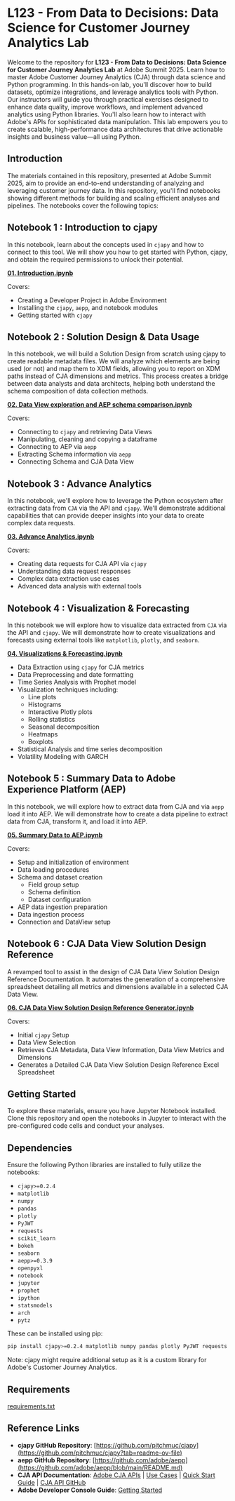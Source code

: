 # L123 - From Data to Decisions: Data Science for Customer Journey Analytics Lab

Welcome to the repository for **L123 - From Data to Decisions: Data Science for Customer Journey Analytics Lab** at Adobe Summit 2025. Learn how to master Adobe Customer Journey Analytics (CJA) through data science and Python programming. In this hands-on lab, you'll discover how to build datasets, optimize integrations, and leverage analytics tools with Python. Our instructors will guide you through practical exercises designed to enhance data quality, improve workflows, and implement advanced analytics using Python libraries. You'll also learn how to interact with Adobe's APIs for sophisticated data manipulation. This lab empowers you to create scalable, high-performance data architectures that drive actionable insights and business value—all using Python.

## Introduction

The materials contained in this repository, presented at Adobe Summit 2025, aim to provide an end-to-end understanding of analyzing and leveraging customer journey data. In this repository, you'll find notebooks showing different methods for building and scaling efficient analyses and pipelines. The notebooks cover the following topics:

## Notebook 1 : Introduction to cjapy
In this notebook, learn about the concepts used in `cjapy` and how to connect to this tool.
We will show you how to get started with Python, cjapy, and obtain the required permissions to unlock their potential.

**[01. Introduction.ipynb](https://github.com/pitchmuc/CJA_Summit_2025/blob/main/notebooks/01.%20Introduction.ipynb)**

Covers:
* Creating a Developer Project in Adobe Environment
* Installing the `cjapy`, `aepp`, and notebook modules
* Getting started with `cjapy`

## Notebook 2 : Solution Design & Data Usage
In this notebook, we will build a Solution Design from scratch using cjapy to create readable metadata files. We will analyze which elements are being used (or not) and map them to XDM fields, allowing you to report on XDM paths instead of CJA dimensions and metrics.
This process creates a bridge between data analysts and data architects, helping both understand the schema composition of data collection methods.

**[02. Data View exploration and AEP schema comparison.ipynb](https://github.com/pitchmuc/CJA_Summit_2025/blob/main/notebooks/02.%20Data%20View%20exploration%20and%20AEP%20schema%20comparison.ipynb)**

Covers:
* Connecting to `cjapy` and retrieving Data Views
* Manipulating, cleaning and copying a dataframe
* Connecting to AEP via `aepp`
* Extracting Schema information via `aepp`
* Connecting Schema and CJA Data View

## Notebook 3 : Advance Analytics
In this notebook, we'll explore how to leverage the Python ecosystem after extracting data from `CJA` via the API and `cjapy`. We'll demonstrate additional capabilities that can provide deeper insights into your data to create complex data requests.

**[03. Advance Analytics.ipynb](https://github.com/pitchmuc/CJA_Summit_2025/blob/main/notebooks/03.%20Advance%20Analytics.ipynb)**

Covers:
* Creating data requests for CJA API via `cjapy`
* Understanding data request responses
* Complex data extraction use cases
* Advanced data analysis with external tools


## Notebook 4 : Visualization & Forecasting
In this notebook we will explore how to visualize data extracted from `CJA` via the API and `cjapy`. We will demonstrate how to create visualizations and forecasts using external tools like `matplotlib`, `plotly`, and `seaborn`.

**[04. Visualizations & Forecasting.ipynb](https://github.com/pitchmuc/CJA_Summit_2025/blob/main/notebooks/04.%20Visualizations%20%26%20Forecasting.ipynb)**

* Data Extraction using `cjapy` for CJA metrics
* Data Preprocessing and date formatting
* Time Series Analysis with Prophet model
* Visualization techniques including:
  - Line plots
  - Histograms
  - Interactive Plotly plots
  - Rolling statistics
  - Seasonal decomposition
  - Heatmaps
  - Boxplots
* Statistical Analysis and time series decomposition
* Volatility Modeling with GARCH


## Notebook 5 : Summary Data to Adobe Experience Platform (AEP)

In this notebook, we will explore how to extract data from CJA and via `aepp` load it into AEP. We will demonstrate how to create a data pipeline to extract data from CJA, transform it, and load it into AEP.

**[05. Summary Data to AEP.ipynb](https://github.com/pitchmuc/CJA_Summit_2025/blob/main/notebooks/05.%20Summary%20Data%20to%20AEP.ipynb)**

Covers:
* Setup and initialization of environment
*  Data loading procedures
*  Schema and dataset creation
    - Field group setup
    - Schema definition
    - Dataset configuration
* AEP data ingestion preparation
* Data ingestion process
* Connection and DataView setup


## Notebook 6 : CJA Data View Solution Design Reference

A revamped tool to assist in the design of CJA Data View Solution Design Reference Documentation. It automates the generation of a comprehensive spreadsheet detailing all metrics and dimensions available in a selected CJA Data View.

**[06. CJA Data View Solution Design Reference Generator.ipynb](https://github.com/pitchmuc/CJA_Summit_2025/blob/main/notebooks/06.%20CJA%20Data%20View%20Solution%20Design%20Reference%20Generator.ipynb)**

Covers:
* Initial `cjapy` Setup
* Data View Selection
* Retrieves CJA Metadata, Data View Information, Data View Metrics and Dimensions
* Generates a Detailed CJA Data View Solution Design Reference Excel Spreadsheet


## Getting Started

To explore these materials, ensure you have Jupyter Notebook installed. Clone this repository and open the notebooks in Jupyter to interact with the pre-configured code cells and conduct your analyses.

## Dependencies

Ensure the following Python libraries are installed to fully utilize the notebooks:

- `cjapy>=0.2.4`
- `matplotlib`
- `numpy`
- `pandas`
- `plotly`
- `PyJWT`
- `requests`
- `scikit_learn`
- `bokeh`
- `seaborn`
- `aepp>=0.3.9`
- `openpyxl`
- `notebook`
- `jupyter`
- `prophet`
- `ipython`
- `statsmodels`
- `arch`
- `pytz`

These can be installed using pip:

```sh
pip install cjapy>=0.2.4 matplotlib numpy pandas plotly PyJWT requests scikit-learn bokeh seaborn aepp>=0.3.9 openpyxl notebook jupyter prophet ipython statsmodels arch pytz
```

Note: cjapy might require additional setup as it is a custom library for Adobe's Customer Journey Analytics.

## Requirements
[requirements.txt](requirements.txt)

## Reference Links

- **cjapy GitHub Repository**: [https://github.com/pitchmuc/cjapy](https://github.com/pitchmuc/cjapy?tab=readme-ov-file)
- **aepp GitHub Repository**: [https://github.com/adobe/aepp](https://github.com/adobe/aepp/blob/main/README.md)
- **CJA API Documentation**: [Adobe CJA APIs](https://www.adobe.io/cja-apis/docs/api/) | [Use Cases](https://www.adobe.io/cja-apis/docs/use-cases/) | [Quick Start Guide](https://developer.adobe.com/cja-apis/docs/getting-started/) | [CJA API GitHub](https://github.com/AdobeDocs/cja-apis)
- **Adobe Developer Console Guide**: [Getting Started](https://developer.adobe.com/developer-console/docs/guides/getting-started/)